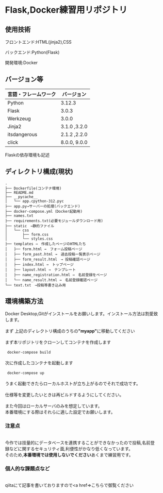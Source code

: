 # Flask,Docker練習用リポジトリ

## 使用技術
<p>フロントエンド:HTML(jinja2),CSS</p>
<p>バックエンド:Python(Flask)</p>
<p>開発環境:Docker</p>

## バージョン等
| 言語・フレームワーク  | バージョン |
| --------------------- | ------------|
| Python                | 3.12.3      |
| Flask                 | 3.0.3       |
| Werkzeug              | 3.0.0       |
| Jinja2                | 3.1.0 ,3.2.0|
| itsdangerous          |2.1.2 ,2.2.0 |
| click                 | 8.0.0, 9.0.0|
<p>Flaskの依存環境も記述<p>

## ディレクトリ構成(現状)
```
.
├── Dockerfile(コンテナ環境)
├── README.md
├── __pycache__
│   └── app.cpython-312.pyc
├── app.py→サーバーの処理(バックエンド)
├── docker-compose.yml（Docker起動用)
├── names.txt
├── requirements.txt(必要モジュールダウンロード用)
├── static　→静的ファイル
│   └── css
│       ├── form.css
│       └── styles.css
├── templates →　作成したページのHTMLたち
│   ├── form.html →　フォーム投稿ページ
│   ├── form_past.html →　過去投稿一覧表示ページ
│   ├── form_result.html　→ 投稿確認ページ
│   ├── index.html →　トップページ
│   ├── layout.html →　テンプレート
│   ├── name_registration.html →　名前登録をページ
│   └── name_result.html →　名前登録確認ページ
└── text.txt　→投稿等書き込み用
```
## 環境構築方法
Docker Desktop,Gitがインストールをお願いします。インストール方法は割愛致します。
<br>
<br>まず 上記のディレクトリ構成のうちの<strong>"myapp"</strong>に移動してください
<br>
<br>まず本リポジトリをクローンしてコンテナを作成します
<br>
<br>``` docker-compose build```
<br>
<br>次に作成したコンテナを起動します
<br>
<br>``` docker-compose up```
<br>
<br>うまく起動できたらローカルホストが立ち上がるのでそれで成功です。
<br>
<br>仕様等を変更したいときは再ビルドするようにしてください。
<br>
<br>また今回はローカルサーバのみを想定しています。
<br>本番環境にする際はそれらに適した設定でお願いします。

### 注意点
<br> 今作では技量的にデータベースを連携することができなかったので投稿,名前登録などに関するセキュリティ面,利便性がかなり低くなっています。
<br>そのため,<strong>本番環境では使用しないでください</strong>あくまで練習用です。

### 個人的な課題点など
<br> qiitaにて記事を書いておりますので<a href=>こちら</a>で御覧ください

